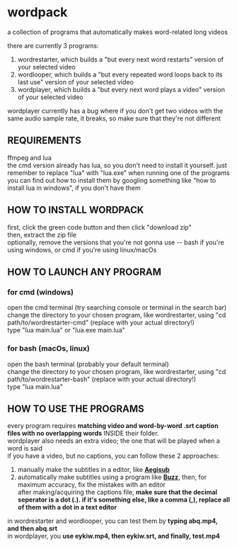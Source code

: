 # wordpack
a collection of programs that automatically makes word-related long videos  
  
there are currently 3 programs:  
1. wordrestarter, which builds a "but every next word restarts" version of your selected video  
2. wordlooper, which builds a "but every repeated word loops back to its last use" version of your selected video  
3. wordplayer, which builds a "but every next word plays a video" version of your selected video  
  
wordplayer currently has a bug where if you don't get two videos with the same audio sample rate, it breaks, so make sure that they're not different
## REQUIREMENTS  
ffmpeg and lua  
the cmd version already has lua, so you don't need to install it yourself. just remember to replace "lua" with "lua.exe" when running one of the programs  
you can find out how to install them by googling something like "how to install lua in windows", if you don't have them  
  
## HOW TO INSTALL WORDPACK  
first, click the green code button and then click "download zip"  
then, extract the zip file  
optionally, remove the versions that you're not gonna use -- bash if you're using windows, or cmd if you're using linux/macOs 

## HOW TO LAUNCH ANY PROGRAM

### for cmd (windows)  
  
open the cmd terminal (try searching console or terminal in the search bar)  
change the directory to your chosen program, like wordrestarter, using "cd path/to/wordrestarter-cmd" (replace with your actual directory!)  
type "lua main.lua" or "lua.exe main.lua"  
  
### for bash (macOs, linux)  
  
open the bash terminal (probably your default terminal)  
change the directory to your chosen program, like wordrestarter, using "cd path/to/wordrestarter-bash" (replace with your actual directory!)   
type "lua main.lua"  

## HOW TO USE THE PROGRAMS

every program requires **matching video and word-by-word .srt caption files with no overlapping words** INSIDE their folder.  
wordplayer also needs an extra video; the one that will be played when a word is said  
if you have a video, but no captions, you can follow these 2 approaches:  
1. manually make the subtitles in a editor, like **[Aegisub](https://aegisub.org/)**
2. automatically make subtitles using a program like **[Buzz](https://github.com/chidiwilliams/buzz/releases)**, then, for maximum accuracy, fix the mistakes with an editor  
after making/acquiring the captions file, **make sure that the decimal seperator is a dot (.). if it's something else, like a comma (,), replace all of them with a dot in a text editor**
  
in wordrestarter and wordlooper, you can test them by **typing abq.mp4, and then abq.srt**  
in wordplayer, you **use eykiw.mp4, then eykiw.srt, and finally, test.mp4**
